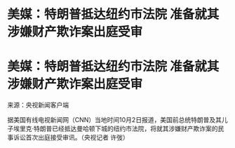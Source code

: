 # 美媒：特朗普抵达纽约市法院 准备就其涉嫌财产欺诈案出庭受审

# 美媒：特朗普抵达纽约市法院 准备就其涉嫌财产欺诈案出庭受审

来源：央视新闻客户端

据美国有线电视新闻网（CNN）当地时间10月2日报道，美国前总统特朗普及其儿子埃里克·特朗普已经抵达曼哈顿下城的纽约市法院，将就其涉嫌财产欺诈案的民事诉讼首次出庭接受审讯。（央视记者
许弢）

